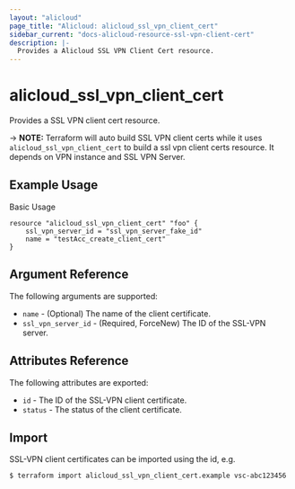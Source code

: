 ```yaml
---
layout: "alicloud"
page_title: "Alicloud: alicloud_ssl_vpn_client_cert"
sidebar_current: "docs-alicloud-resource-ssl-vpn-client-cert"
description: |-
  Provides a Alicloud SSL VPN Client Cert resource.
---
```


# alicloud\_ssl_vpn_client_cert

Provides a SSL VPN client cert resource.

-> **NOTE:** Terraform will auto build SSL VPN client certs  while it uses `alicloud_ssl_vpn_client_cert` to build a ssl vpn client certs resource.
             It depends on VPN instance and SSL VPN Server.
## Example Usage

Basic Usage

```
resource "alicloud_ssl_vpn_client_cert" "foo" {
	ssl_vpn_server_id = "ssl_vpn_server_fake_id"
	name = "testAcc_create_client_cert"
}
```
## Argument Reference

The following arguments are supported:

* `name` - (Optional) The name of the client certificate.
* `ssl_vpn_server_id` - (Required, ForceNew) The ID of the SSL-VPN server.


## Attributes Reference

The following attributes are exported:

* `id` - The ID of the SSL-VPN client certificate.
* `status` - The status of the client certificate.

## Import

SSL-VPN client certificates can be imported using the id, e.g.

```
$ terraform import alicloud_ssl_vpn_client_cert.example vsc-abc123456
```




